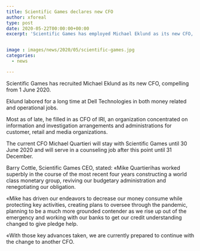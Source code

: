 ```yaml
---
title: Scientific Games declares new CFO
author: xforeal 
type: post
date: 2020-05-22T00:00:00+00:00
excerpt: 'Scientific Games has employed Michael Eklund as its new CFO, successful from 1 June 2020 '


image : images/news/2020/05/scientific-games.jpg
categories:
  - news

---
```

Scientific Games has recruited Michael Eklund as its new CFO, compelling from 1 June 2020. 

Eklund labored for a long time at Dell Technologies in both money related and operational jobs. 

Most as of late, he filled in as CFO of IRI, an organization concentrated on information and investigation arrangements and administrations for customer, retail and media organizations. 

The current CFO Michael Quartieri will stay with Scientific Games until 30 June 2020 and will serve in a counseling job after this point until 31 December. 

Barry Cottle, Scientific Games CEO, stated: &#171;Mike Quartierihas worked superbly in the course of the most recent four years constructing a world class monetary group, reviving our budgetary administration and renegotiating our obligation. 

&#171;Mike has driven our endeavors to decrease our money consume while protecting key activities, creating plans to oversee through the pandemic, planning to be a much more grounded contender as we rise up out of the emergency and working with our banks to get our credit understanding changed to give pledge help. 

&#171;With those key advances taken, we are currently prepared to continue with the change to another CFO.